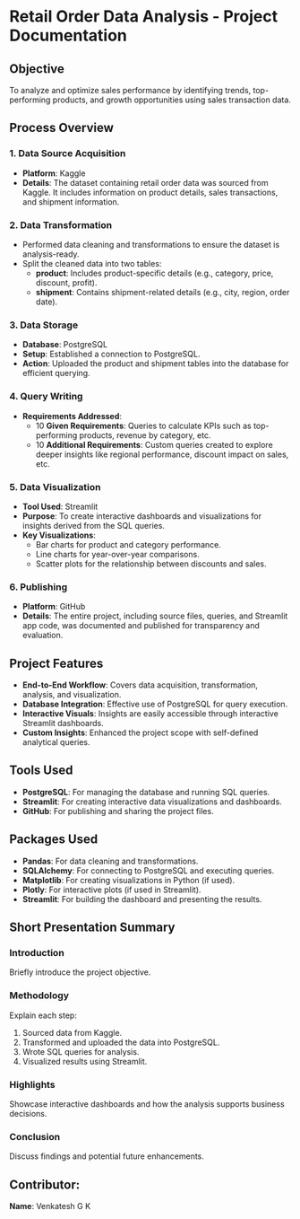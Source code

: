 # Retail Order Data Analysis - Project Documentation

## Objective
To analyze and optimize sales performance by identifying trends, top-performing products, and growth opportunities using sales transaction data.

## Process Overview

### 1. Data Source Acquisition
- **Platform**: Kaggle
- **Details**: The dataset containing retail order data was sourced from Kaggle. It includes information on product details, sales transactions, and shipment information.

### 2. Data Transformation
- Performed data cleaning and transformations to ensure the dataset is analysis-ready.
- Split the cleaned data into two tables:
  - **product**: Includes product-specific details (e.g., category, price, discount, profit).
  - **shipment**: Contains shipment-related details (e.g., city, region, order date).

### 3. Data Storage
- **Database**: PostgreSQL
- **Setup**: Established a connection to PostgreSQL.
- **Action**: Uploaded the product and shipment tables into the database for efficient querying.

### 4. Query Writing
- **Requirements Addressed**:
  - 10 **Given Requirements**: Queries to calculate KPIs such as top-performing products, revenue by category, etc.
  - 10 **Additional Requirements**: Custom queries created to explore deeper insights like regional performance, discount impact on sales, etc.

### 5. Data Visualization
- **Tool Used**: Streamlit
- **Purpose**: To create interactive dashboards and visualizations for insights derived from the SQL queries.
- **Key Visualizations**:
  - Bar charts for product and category performance.
  - Line charts for year-over-year comparisons.
  - Scatter plots for the relationship between discounts and sales.

### 6. Publishing
- **Platform**: GitHub
- **Details**: The entire project, including source files, queries, and Streamlit app code, was documented and published for transparency and evaluation.

## Project Features
- **End-to-End Workflow**: Covers data acquisition, transformation, analysis, and visualization.
- **Database Integration**: Effective use of PostgreSQL for query execution.
- **Interactive Visuals**: Insights are easily accessible through interactive Streamlit dashboards.
- **Custom Insights**: Enhanced the project scope with self-defined analytical queries.

## Tools Used
- **PostgreSQL**: For managing the database and running SQL queries.
- **Streamlit**: For creating interactive data visualizations and dashboards.
- **GitHub**: For publishing and sharing the project files.

## Packages Used
- **Pandas**: For data cleaning and transformations.
- **SQLAlchemy**: For connecting to PostgreSQL and executing queries.
- **Matplotlib**: For creating visualizations in Python (if used).
- **Plotly**: For interactive plots (if used in Streamlit).
- **Streamlit**: For building the dashboard and presenting the results.

## Short Presentation Summary

### Introduction
Briefly introduce the project objective.

### Methodology
Explain each step:
1. Sourced data from Kaggle.
2. Transformed and uploaded the data into PostgreSQL.
3. Wrote SQL queries for analysis.
4. Visualized results using Streamlit.

### Highlights
Showcase interactive dashboards and how the analysis supports business decisions.

### Conclusion
Discuss findings and potential future enhancements.

## Contributor:
**Name**: Venkatesh G K

